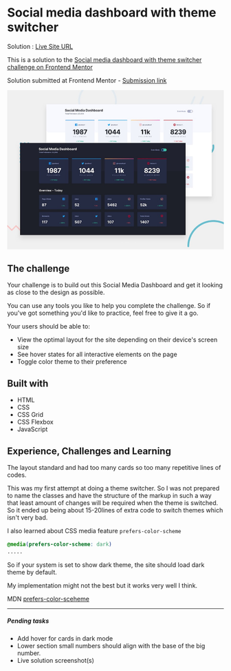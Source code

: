 # Social media dashboard with theme switcher

Solution : [Live Site URL](https://frontend-mentor-challenges-ecru.vercel.app/social-media-dashboard-with-theme-switcher/)

This is a solution to the [Social media dashboard with theme switcher challenge on Frontend Mentor](https://www.frontendmentor.io/challenges/social-media-dashboard-with-theme-switcher-6oY8ozp_H)

Solution submitted at Frontend Mentor - [Submission link](https://www.frontendmentor.io/solutions/social-media-dashboard-with-theme-switcher-5wgSPKypl)

![Design preview for the Social media dashboard with theme switcher coding challenge](./design/desktop-preview.jpg)

## The challenge

Your challenge is to build out this Social Media Dashboard and get it looking as close to the design as possible.

You can use any tools you like to help you complete the challenge. So if you've got something you'd like to practice, feel free to give it a go.

Your users should be able to:

- View the optimal layout for the site depending on their device's screen size
- See hover states for all interactive elements on the page
- Toggle color theme to their preference

## Built with

- HTML
- CSS
- CSS Grid
- CSS Flexbox
- JavaScript

## Experience, Challenges and Learning

The layout standard and had too many cards so too many repetitive lines of codes.

This was my first attempt at doing a theme switcher. So I was not prepared to name the classes and have the structure of the markup in such a way that least amount of changes will be required when the theme is switched. So it ended up being about 15-20lines of extra code to switch themes which isn't very bad.

I also learned about CSS media feature `prefers-color-scheme`

```CSS
@media(prefers-color-scheme: dark)
.....
```

So if your system is set to show dark theme, the site should load dark theme by default.

My implementation might not the best but it works very well I think.

MDN [prefers-color-sceheme](https://developer.mozilla.org/en-US/docs/Web/CSS/@media/prefers-color-scheme)

---

##### Pending tasks

- Add hover for cards in dark mode
- Lower section small numbers should align with the base of the big number.
- Live solution screenshot(s)

